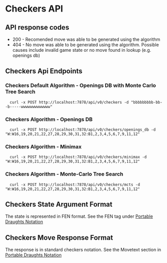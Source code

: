 # Checkers API

## API response codes

* 200 - Recomended move was able to be generated using the algorithm
* 404 - No move was able to be generated using the algorithm. Possible causes include invalid game state or no move found in lookup (e.g. openings db)

## Checkers Api Endpoints

### Checkers Default Algorithm - Openings DB with Monte Carlo Tree Search

```
  curl -x POST http://localhost:7878/api/v0/checkers -d "bbbbbbbbb-bb--b-----wwwwwwwwwwwww"
```

### Checkers Algorithm - Openings DB

```
  curl -x POST http://localhost:7878/api/v0/checkers/openings_db -d "W:W16,19,20,21,22,27,28,29,30,31,32:B1,2,3,4,5,6,7,9,11,12"
```

### Checkers Algorithm - Minimax

```
  curl -x POST http://localhost:7878/api/v0/checkers/minimax -d "W:W16,19,20,21,22,27,28,29,30,31,32:B1,2,3,4,5,6,7,9,11,12"
```

### Checkers Algorithm - Monte-Carlo Tree Search

```
  curl -x POST http://localhost:7878/api/v0/checkers/mcts -d "W:W16,19,20,21,22,27,28,29,30,31,32:B1,2,3,4,5,6,7,9,11,12"
```

## Checkers State Argument Format

The state is represented in FEN format. See the FEN tag under [Portable Draughts Notation](https://en.wikipedia.org/wiki/Portable_Draughts_Notation#Tag_Pairs)

## Checkers Move Response Format

The response is in standard checkers notation. See the Movetext section in [Portable Draughts Notation](https://en.wikipedia.org/wiki/Portable_Draughts_Notation#Movetext)


